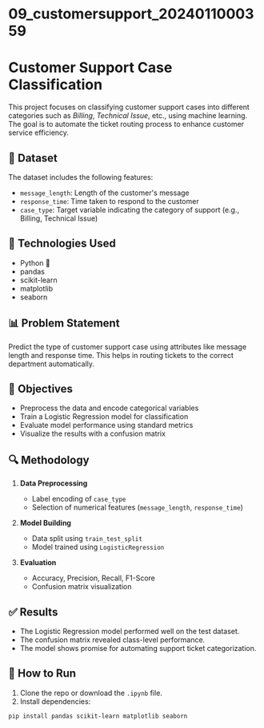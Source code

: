 # 09_customersupport_2024011000359
# Customer Support Case Classification

This project focuses on classifying customer support cases into different categories such as *Billing*, *Technical Issue*, etc., using machine learning. The goal is to automate the ticket routing process to enhance customer service efficiency.

## 📁 Dataset

The dataset includes the following features:
- `message_length`: Length of the customer's message
- `response_time`: Time taken to respond to the customer
- `case_type`: Target variable indicating the category of support (e.g., Billing, Technical Issue)

## 🧰 Technologies Used

- Python 🐍
- pandas
- scikit-learn
- matplotlib
- seaborn

## 📊 Problem Statement

Predict the type of customer support case using attributes like message length and response time. This helps in routing tickets to the correct department automatically.

## 🎯 Objectives

- Preprocess the data and encode categorical variables
- Train a Logistic Regression model for classification
- Evaluate model performance using standard metrics
- Visualize the results with a confusion matrix

## 🔍 Methodology

1. **Data Preprocessing**
   - Label encoding of `case_type`
   - Selection of numerical features (`message_length`, `response_time`)
   
2. **Model Building**
   - Data split using `train_test_split`
   - Model trained using `LogisticRegression`

3. **Evaluation**
   - Accuracy, Precision, Recall, F1-Score
   - Confusion matrix visualization

## ✅ Results

- The Logistic Regression model performed well on the test dataset.
- The confusion matrix revealed class-level performance.
- The model shows promise for automating support ticket categorization.

## 🧪 How to Run

1. Clone the repo or download the `.ipynb` file.
2. Install dependencies:

```bash
pip install pandas scikit-learn matplotlib seaborn
